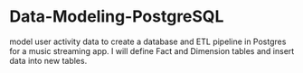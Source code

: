 # Data-Modeling-PostgreSQL
model user activity data to create a database and ETL pipeline in Postgres for a music streaming app. I will define Fact and Dimension tables and insert data into new tables.

